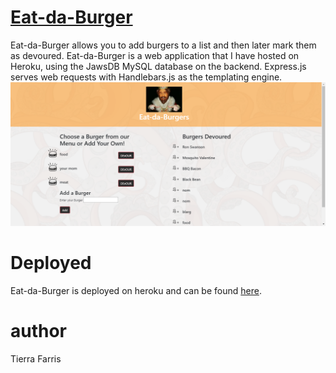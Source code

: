# [Eat-da-Burger](https://hidden-caverns-60875.herokuapp.com/)


Eat-da-Burger allows you to add burgers to a list and then later mark them as devoured. Eat-da-Burger is a web application that I have hosted on Heroku, using the JawsDB MySQL database on the backend.  Express.js serves web requests with Handlebars.js as the templating engine.
![screenshot](public/assets/img/screenshot.png)

# Deployed

Eat-da-Burger is deployed on heroku and can be found [here](https://hidden-caverns-60875.herokuapp.com/).

# author
Tierra Farris

